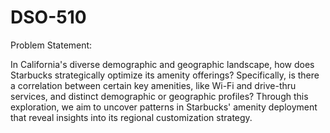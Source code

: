 # DSO-510

Problem Statement: 

In California's diverse demographic and geographic landscape, how does Starbucks strategically optimize its amenity offerings? Specifically, is there a correlation between certain key amenities, like Wi-Fi and drive-thru services, and distinct demographic or geographic profiles? Through this exploration, we aim to uncover patterns in Starbucks' amenity deployment that reveal insights into its regional customization strategy.
